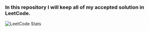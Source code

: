 ### In this repository I will keep all of my accepted solution in LeetCode. 

![LeetCode Stats](https://leetcard.jacoblin.cool/maruf-islam-Leet?theme=light&font=Moul)